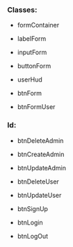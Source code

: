 ### Classes:
- formContainer
- labelForm
- inputForm
- buttonForm

- userHud
- btnForm

- btnFormUser

### Id:

- btnDeleteAdmin
- btnCreateAdmin
- btnUpdateAdmin

- btnDeleteUser
- btnUpdateUser

- btnSignUp
- btnLogin

- btnLogOut